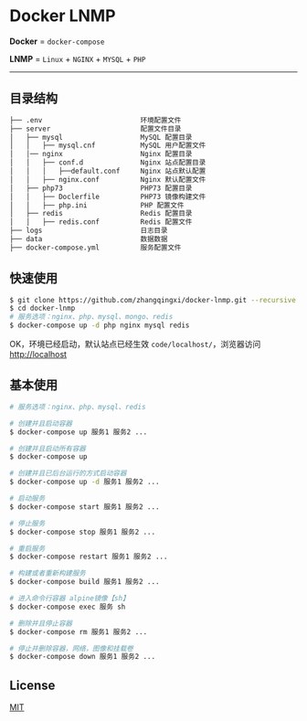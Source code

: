 # Docker LNMP

**Docker** = `docker-compose`

**LNMP** = `Linux` + `NGINX` + `MYSQL` + `PHP`

---

## 目录结构

``` bash
├── .env                        环境配置文件
├── server                      配置文件目录
│   ├── mysql                   MySQL 配置目录
│   │   ├── mysql.cnf           MySQL 用户配置文件
│   │── nginx                   Nginx 配置目录
│   │   ├── conf.d              Nginx 站点配置目录
│   │   │   ├──default.conf     Nginx 站点默认配置
│   │   ├── nginx.conf          Nginx 默认配置文件
│   ├── php73                   PHP73 配置目录
│   │   ├── Doclerfile          PHP73 镜像构建文件
│   │   ├── php.ini             PHP 配置文件  
│   ├── redis                   Redis 配置目录
│   │   ├── redis.conf          Redis 配置文件
├── logs                        日志目录
├── data                        数据数据
├── docker-compose.yml          服务配置文件
```

## 快速使用

``` bash
$ git clone https://github.com/zhangqingxi/docker-lnmp.git --recursive
$ cd docker-lnmp
# 服务选项：nginx、php、mysql、mongo、redis
$ docker-compose up -d php nginx mysql redis
```

OK，环境已经启动，默认站点已经生效 `code/localhost/`，浏览器访问 [http://localhost](http://localhost)


## 基本使用

``` bash
# 服务选项：nginx、php、mysql、redis

# 创建并且启动容器
$ docker-compose up 服务1 服务2 ...

# 创建并且启动所有容器
$ docker-compose up

# 创建并且已后台运行的方式启动容器
$ docker-compose up -d 服务1 服务2 ...

# 启动服务
$ docker-compose start 服务1 服务2 ...

# 停止服务
$ docker-compose stop 服务1 服务2 ...

# 重启服务
$ docker-compose restart 服务1 服务2 ...

# 构建或者重新构建服务
$ docker-compose build 服务1 服务2 ...

# 进入命令行容器 alpine镜像【sh】
$ docker-compose exec 服务 sh

# 删除并且停止容器
$ docker-compose rm 服务1 服务2 ...

# 停止并删除容器，网络，图像和挂载卷
$ docker-compose down 服务1 服务2 ...
```

## License

[MIT](LICENSE)
